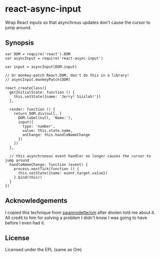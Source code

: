 # react-async-input

Wrap React inputs so that asynchrous updates don't cause the cursor to jump
around.

## Synopsis

```
var DOM = require('react').DOM
var asyncInput = require('react-async-input')

var input = asyncInput(DOM.input)

// Or monkey-patch React.DOM, don't do this in a library!
// asyncInput.monkeyPatch(DOM)

react.createClass({
  getInitialState: function () {
    this.setState({name: 'Jerry! Sizzlah!'})
  },

  render: function () {
    return DOM.div(null, [
      DOM.label(null, 'Name:'),
      input({
        type: 'number',
        value: this.state.name,
        onChange: this.handleNameChange
      })
    ])
  },

  // this asynchronous event handler no longer causes the cursor to jump around
  handleNameChange: function (event) {
    process.nextTick(function () {
      this.setState({name: event.target.value})
    }.bind(this))
  }
})
```

## Acknowledgements

I copied this technique from [swannodette/om](https://github.com/swannodette/om)
after dnolen told me about it. All credit to him for solving a problem I didn't
know I was going to have before I even had it.

## License

Licensed under the EPL (same as Om)

